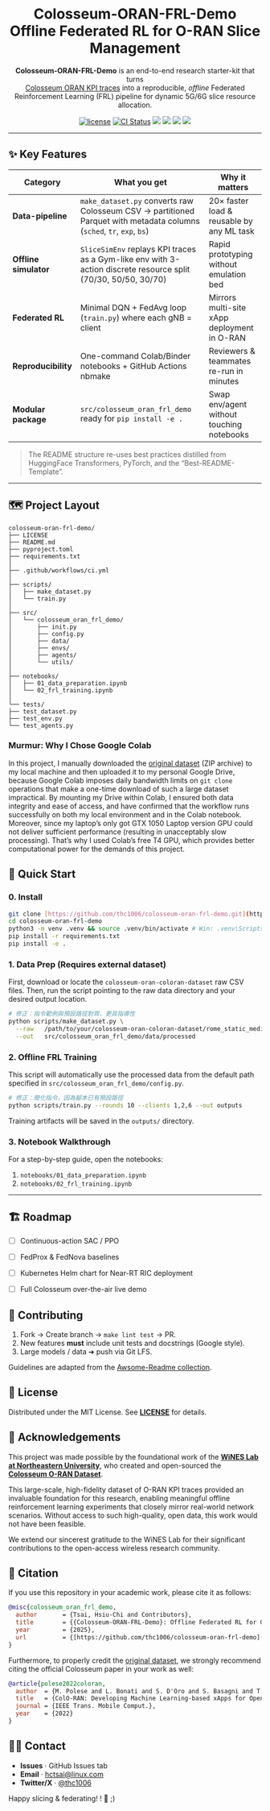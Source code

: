 <h1 align="center">
  Colosseum-ORAN-FRL-Demo<br>
  Offline Federated RL for O-RAN Slice Management
</h1>

<p align="center">
  <b>Colosseum-ORAN-FRL-Demo</b> is an end-to-end research starter-kit that turns<br>
  <a href="https://github.com/wineslab/colosseum-oran-coloran-dataset">Colosseum ORAN KPI traces</a>
  into a reproducible, <em>offline</em> Federated Reinforcement Learning (FRL) pipeline  
  for dynamic 5G/6G slice resource allocation.
</p>

<p align="center">
  <a href="https://github.com/thc1006/colosseum-oran-frl-demo/blob/main/LICENSE"><img
    src="https://img.shields.io/badge/License-MIT-green"
    alt="license"/></a>
  <a href="https://github.com/thc1006/colosseum-oran-frl-demo/actions/workflows/ci.yml">
    <img src="https://github.com/thc1006/colosseum-oran-frl-demo/actions/workflows/ci.yml/badge.svg"
      alt="CI Status"/></a>
  <a target="_blank" href="https://cookiecutter-data-science.drivendata.org/">
    <img src="https://img.shields.io/badge/CCDS-Project%20template-328F97?logo=cookiecutter" /></a>
  <img src="https://img.shields.io/badge/python-3.9%20|%203.10%20|%203.11-blue"/>
  <img src="https://img.shields.io/badge/torch-2.x-red"/>
  <img src="https://img.shields.io/badge/PyTorch-1.10.0%2B-orange"/>
</p>

---

## ✨ Key Features
| Category | What you get | Why it matters |
|-----------|--------------|----------------|
| **Data-pipeline** | `make_dataset.py` converts raw Colosseum CSV → partitioned Parquet with metadata columns (`sched`, `tr`, `exp`, `bs`) | 20× faster load & reusable by any ML task |
| **Offline simulator** | `SliceSimEnv` replays KPI traces as a Gym-like env with 3-action discrete resource split (70/30, 50/50, 30/70) | Rapid prototyping without emulation bed |
| **Federated RL** | Minimal DQN + FedAvg loop (`train.py`) where each gNB = client | Mirrors multi-site xApp deployment in O-RAN |
| **Reproducibility** | One-command Colab/Binder notebooks + GitHub Actions nbmake | Reviewers & teammates re-run in minutes |
| **Modular package** | `src/colosseum_oran_frl_demo` ready for `pip install -e .` | Swap env/agent without touching notebooks |

> The README structure re-uses best practices distilled from HuggingFace Transformers, PyTorch, and the “Best-README-Template”.

---

## 🗺️  Project Layout
```
colosseum-oran-frl-demo/
├── LICENSE
├── README.md
├── pyproject.toml
├── requirements.txt
│
├── .github/workflows/ci.yml
│
├── scripts/
│   ├── make_dataset.py
│   └── train.py
│
├── src/
│   └── colosseum_oran_frl_demo/
│       ├── init.py
│       ├── config.py
│       ├── data/
│       ├── envs/
│       ├── agents/
│       └── utils/
│
├── notebooks/
│   ├── 01_data_preparation.ipynb
│   └── 02_frl_training.ipynb
│
└── tests/
├── test_dataset.py
├── test_env.py
└── test_agents.py

````

### Murmur: Why I Chose Google Colab
In this project, I manually downloaded the [original dataset](https://github.com/wineslab/colosseum-oran-coloran-dataset) (ZIP archive) to my local machine and then uploaded it to my personal Google Drive, because Google Colab imposes daily bandwidth limits on `git clone` operations that make a one-time download of such a large dataset impractical. By mounting my Drive within Colab, I ensured both data integrity and ease of access, and have confirmed that the workflow runs successfully on both my local environment and in the Colab notebook. Moreover, since my laptop’s only got GTX 1050 Laptop version GPU could not deliver sufficient performance (resulting in unacceptably slow processing). That’s why I used Colab’s free T4 GPU, which provides better computational power for the demands of this project.



## 🚀 Quick Start

### 0. Install
```bash
git clone [https://github.com/thc1006/colosseum-oran-frl-demo.git](https://github.com/thc1006/colosseum-oran-frl-demo.git)
cd colosseum-oran-frl-demo
python3 -m venv .venv && source .venv/bin/activate # Win: .venv\Scripts\activate
pip install -r requirements.txt
pip install -e .
```

### 1. Data Prep (Requires external dataset)

First, download or locate the `colosseum-oran-coloran-dataset` raw CSV files. Then, run the script pointing to the raw data directory and your desired output location.

```bash
# 修正：指令範例與預設路徑對齊，更具指導性
python scripts/make_dataset.py \
  --raw   /path/to/your/colosseum-oran-coloran-dataset/rome_static_medium \
  --out   src/colosseum_oran_frl_demo/data/processed
```

### 2. Offline FRL Training

This script will automatically use the processed data from the default path specified in `src/colosseum_oran_frl_demo/config.py`.

```bash
# 修正：簡化指令，因為腳本已有預設路徑
python scripts/train.py --rounds 10 --clients 1,2,6 --out outputs
```

Training artifacts will be saved in the `outputs/` directory.

### 3. Notebook Walkthrough

For a step-by-step guide, open the notebooks:
1. `notebooks/01_data_preparation.ipynb`
2. `notebooks/02_frl_training.ipynb`

---

## 🏗️  Roadmap

* [ ] Continuous-action SAC / PPO
* [ ] FedProx & FedNova baselines
* [ ] Kubernetes Helm chart for Near-RT RIC deployment
* [ ] Full Colosseum over-the-air live demo


## 🤝 Contributing

1. Fork → Create branch → `make lint test` → PR.
2. New features **must** include unit tests and docstrings (Google style).
3. Large models / data  ➜ push via Git LFS.

Guidelines are adapted from the
[Awsome-Readme collection]([github.com][1]).

## 📜 License

Distributed under the MIT License. See **[LICENSE](https://github.com/thc1006/colosseum-oran-frl-demo/blob/main/LICENSE)** for details.


## 🙏 Acknowledgements

This project was made possible by the foundational work of the [**WiNES Lab at Northeastern University**](https://ece.northeastern.edu/wineslab/), who created and open-sourced the [**Colosseum O-RAN Dataset**](https://openrangym.com/datasets/colosseum-coloran-dataset).

This large-scale, high-fidelity dataset of O-RAN KPI traces provided an invaluable foundation for this research, enabling meaningful offline reinforcement learning experiments that closely mirror real-world network scenarios. Without access to such high-quality, open data, this work would not have been feasible.

We extend our sincerest gratitude to the WiNES Lab for their significant contributions to the open-access wireless research community.

## 📜 Citation

If you use this repository in your academic work, please cite it as follows:

```bibtex
@misc{colosseum_oran_frl_demo,
  author       = {Tsai, Hsiu-Chi and Contributors},
  title        = {{Colosseum-ORAN-FRL-Demo}: Offline Federated RL for O-RAN Slicing},
  year         = {2025},
  url          = {[https://github.com/thc1006/colosseum-oran-frl-demo](https://github.com/thc1006/colosseum-oran-frl-demo)},
}
```

Furthermore, to properly credit the [original dataset](https://github.com/wineslab/colosseum-oran-coloran-dataset), we strongly recommend citing the official Colosseum paper in your work as well:

```bibtex
@article{polese2022coloran,
  author  = {M. Polese and L. Bonati and S. D'Oro and S. Basagni and T. Melodia},
  title   = {ColO-RAN: Developing Machine Learning-based xApps for Open RAN Closed-loop Control},
  journal = {IEEE Trans. Mobile Comput.},
  year    = {2022}
}
```


## 🙋‍♀️  Contact

* **Issues** · GitHub Issues tab
* **Email**  · [hctsai@linux.com](mailto:hctsai@linux.com)
* **Twitter/X** · [@thc1006](https://x.com/@thc1006)

Happy slicing & federating! ! 🍰 ;)

[1]: https://github.com/matiassingers/awesome-readme "matiassingers/awesome-readme - GitHub"
[2]: https://github.com/AshwinRJ/Federated-Learning-PyTorch/blob/master/README.md "README.md - AshwinRJ/Federated-Learning-PyTorch - GitHub"
[3]: https://daily.dev/blog/readme-badges-github-best-practices "Readme Badges GitHub: Best Practices - Daily.dev"
[4]: https://github.com/wineslab/colosseum-oran-coloran-dataset "Colosseum O-RAN ColORAN Dataset - GitHub"
